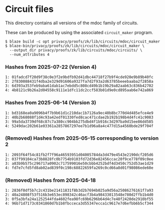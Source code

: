 # Circuit files

This directory contains all versions of the mdoc family of circuits.

These can be produced by using the associated `circuit_maker` program.

```
$ blaze build -c opt privacy/proofs/zk/lib/circuits/mdoc/circuit_maker
$ blaze-bin/privacy/proofs/zk/lib/circuits/mdoc/circuit_maker \
  --output_dir privacy/proofs/zk/lib/circuits/mdoc/circuits/ \
  --num_attributes 4
```

### Hashes from 2025-07-22 (Version 4)
```
1: 01fadcd7f20d9f38c0e3f2e9bdfb92d41dbc44718f27b9f4cde920e9b89b40fc
2: 2f830088431f4dba2e329d91606a9327fa7d2f93a2d63785beeebaaba2f2858a
3: 6d393a353feb9aba61dab1ac7ebdd5c808cd49b1b19b29a82aab63c836b42702
4: 4b8121c9b26a2d04558c9111e1dfc11dc2ccf583b01d9e0cd895aab6e742a869
```

### Hashes from 2025-06-14 (Version 3)
```
1: bd3168ea0a9096b4f7b9b61d1c210dac1b7126a9ec40b8bc770d4d485efce4e9
2: 40b2b68088f1d4c93a42edf01330fed8cac471cdae2b192b198b4d4fc41c9083
3: 99a5da3739df68c87c7a380cc904bb275dbd4f1b916c3d297ba9d15ee86dd585
4: 5249dac202b61e03361a2857867297ee7b1d96a8a4c477d15a4560bde29f704f
```

### (Removed) Hashes from 2025-05-15 corresponding to version 2

```
1: 2093f64f54c81fb2f7f96a46593951d04005784da3d479e4543e2190dcf205d6
2: 037f99104ca73b8828fc0b7754b9103fd72d36e82456ccac20f9ce778f09c0ee
3: a83b9b575c296717a0902c717599016e50cbbb4252bdf4d3450c752d53ae1d29
4: fd7e7cfd5fd8ab02ad839f0c198c68822659fa269c0cd66a8d01f98086ede60e
```

### (Removed) Hashes from 2025-04-18
```
1: 2836f0df5b7c2c431be21411831f8b3d2b7694b025a9d56a25086276161f7a93
2: 40a24808f53f516b3e653ec898342c46acf3b4a98433013548e780d2ffb1b4d0
3: 0f5a3bfa24a1252544fda4602fea98fc69b6296b64d4c7e48f2420de2910bf55
4: 96b71d7173c0341860d7b1b8fbcceca3d55347ecca1c9617e7d6efbb6b5cf344
```